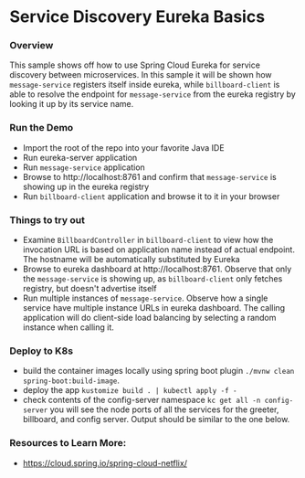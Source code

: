 # Service Discovery Eureka Basics

### Overview

This sample shows off how to use Spring Cloud Eureka for service discovery between 
microservices. In this sample it will be shown how `message-service` registers itself inside 
eureka, while `billboard-client` is able to resolve the endpoint for `message-service` from the 
eureka registry by looking it up by its service name.

### Run the Demo

* Import the root of the repo into your favorite Java IDE
* Run eureka-server application
* Run `message-service` application
* Browse to http://localhost:8761 and confirm that `message-service` is showing up in the eureka registry
* Run `billboard-client` application and browse it to it in your browser


### Things to try out
* Examine `BillboardController` in `billboard-client` to view how the invocation URL is based on application name instead of actual endpoint. The hostname will be automatically substituted by Eureka
* Browse to eureka dashboard at http://localhost:8761. Observe that only the `message-service` is showing up, as `billboard-client` only fetches registry, but doesn't advertise itself
* Run multiple instances of `message-service`. Observe how a single service have multiple instance URLs in eureka dashboard. The calling application will do client-side load balancing by selecting a random instance when calling it.

### Deploy to K8s

* build the container images locally using spring boot plugin `./mvnw clean spring-boot:build-image`.
* deploy the app `kustomize build . | kubectl apply -f -`
* check contents of the config-server namespace `kc get all -n config-server` you will see the node ports of all the
  services for the greeter, billboard, and config server. Output should be similar to the one below.

### Resources to Learn More:
* https://cloud.spring.io/spring-cloud-netflix/